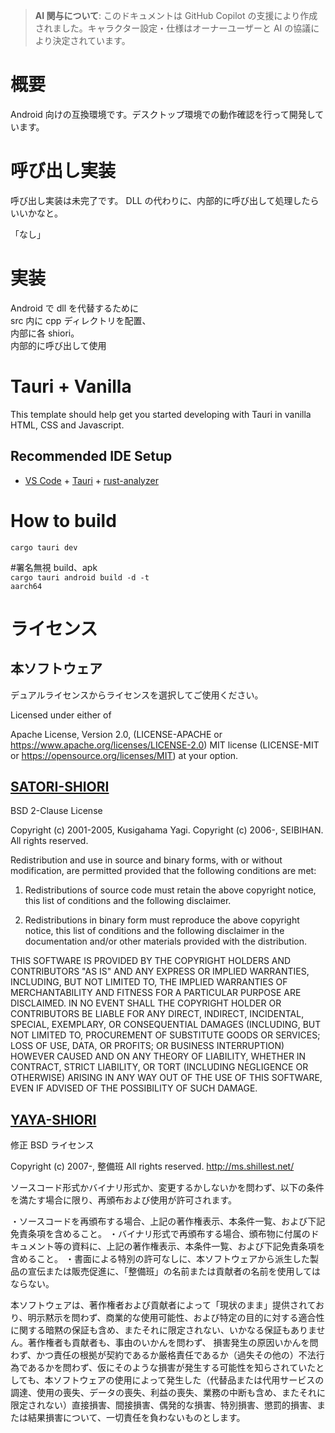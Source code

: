 > **AI 関与について**: このドキュメントは GitHub
> Copilot の支援により作成されました。キャラクター設定・仕様はオーナーユーザーと AI の協議により決定されています。

# 概要

Android 向けの互換環境です。デスクトップ環境での動作確認を行って開発しています。

# 呼び出し実装

呼び出し実装は未完了です。
DLL の代わりに、内部的に呼び出して処理したらいいかなと。

「なし」

# 実装

Android で dll を代替するために<br> src 内に cpp ディレクトリを配置、<br>
内部に各 shiori。<br> 内部的に呼び出して使用<br>

# Tauri + Vanilla

This template should help get you started developing with Tauri in vanilla HTML,
CSS and Javascript.

## Recommended IDE Setup

- [VS Code](https://code.visualstudio.com/) +
  [Tauri](https://marketplace.visualstudio.com/items?itemName=tauri-apps.tauri-vscode) +
  [rust-analyzer](https://marketplace.visualstudio.com/items?itemName=rust-lang.rust-analyzer)

# How to build

<code>cargo tauri dev</code>

#署名無視 build、apk<br><code>cargo tauri android build -d -t aarch64</code>

# ライセンス

## 本ソフトウェア

デュアルライセンスからライセンスを選択してご使用ください。

Licensed under either of

Apache License, Version 2.0, (LICENSE-APACHE or
https://www.apache.org/licenses/LICENSE-2.0) MIT license (LICENSE-MIT or
https://opensource.org/licenses/MIT) at your option.

## [SATORI-SHIORI](https://github.com/ukatech/satoriya-shiori)

BSD 2-Clause License

Copyright (c) 2001-2005, Kusigahama Yagi. Copyright (c) 2006-, SEIBIHAN. All
rights reserved.

Redistribution and use in source and binary forms, with or without modification,
are permitted provided that the following conditions are met:

1. Redistributions of source code must retain the above copyright notice, this
   list of conditions and the following disclaimer.

2. Redistributions in binary form must reproduce the above copyright notice,
   this list of conditions and the following disclaimer in the documentation
   and/or other materials provided with the distribution.

THIS SOFTWARE IS PROVIDED BY THE COPYRIGHT HOLDERS AND CONTRIBUTORS "AS IS" AND
ANY EXPRESS OR IMPLIED WARRANTIES, INCLUDING, BUT NOT LIMITED TO, THE IMPLIED
WARRANTIES OF MERCHANTABILITY AND FITNESS FOR A PARTICULAR PURPOSE ARE
DISCLAIMED. IN NO EVENT SHALL THE COPYRIGHT HOLDER OR CONTRIBUTORS BE LIABLE FOR
ANY DIRECT, INDIRECT, INCIDENTAL, SPECIAL, EXEMPLARY, OR CONSEQUENTIAL DAMAGES
(INCLUDING, BUT NOT LIMITED TO, PROCUREMENT OF SUBSTITUTE GOODS OR SERVICES;
LOSS OF USE, DATA, OR PROFITS; OR BUSINESS INTERRUPTION) HOWEVER CAUSED AND ON
ANY THEORY OF LIABILITY, WHETHER IN CONTRACT, STRICT LIABILITY, OR TORT
(INCLUDING NEGLIGENCE OR OTHERWISE) ARISING IN ANY WAY OUT OF THE USE OF THIS
SOFTWARE, EVEN IF ADVISED OF THE POSSIBILITY OF SUCH DAMAGE.

## [YAYA-SHIORI](https://github.com/YAYA-shiori/yaya-shiori)

修正 BSD ライセンス

Copyright (c) 2007-, 整備班 All rights reserved. http://ms.shillest.net/

ソースコード形式かバイナリ形式か、変更するかしないかを問わず、以下の条件を満たす場合に限り、再頒布および使用が許可されます。

・ソースコードを再頒布する場合、上記の著作権表示、本条件一覧、および下記免責条項を含めること。
・バイナリ形式で再頒布する場合、頒布物に付属のドキュメント等の資料に、上記の著作権表示、本条件一覧、および下記免責条項を含めること。
・書面による特別の許可なしに、本ソフトウェアから派生した製品の宣伝または販売促進に、「整備班」の名前または貢献者の名前を使用してはならない。

本ソフトウェアは、著作権者および貢献者によって「現状のまま」提供されており、明示黙示を問わず、商業的な使用可能性、および特定の目的に対する適合性に関する暗黙の保証も含め、またそれに限定されない、いかなる保証もありません。著作権者も貢献者も、事由のいかんを問わず、
損害発生の原因いかんを問わず、かつ責任の根拠が契約であるか厳格責任であるか（過失その他の）不法行為であるかを問わず、仮にそのような損害が発生する可能性を知らされていたとしても、本ソフトウェアの使用によって発生した（代替品または代用サービスの調達、使用の喪失、データの喪失、利益の喪失、業務の中断も含め、またそれに限定されない）直接損害、間接損害、偶発的な損害、特別損害、懲罰的損害、または結果損害について、一切責任を負わないものとします。
